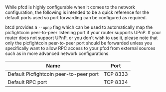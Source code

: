 While pfcd is highly configurable when it comes to the network configuration,
the following is intended to be a quick reference for the default ports used so
port forwarding can be configured as required.

btcd provides a `--upnp` flag which can be used to automatically map the picfightcoin
peer-to-peer listening port if your router supports UPnP.  If your router does
not support UPnP, or you don't wish to use it, please note that only the picfightcoin
peer-to-peer port should be forwarded unless you specifically want to allow RPC
access to your pfcd from external sources such as in more advanced network
configurations.

|Name|Port|
|----|----|
|Default Picfightcoin peer-to-peer port|TCP 8333|
|Default RPC port|TCP 8334|
